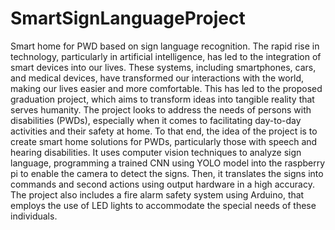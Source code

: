 # SmartSignLanguageProject
Smart home for PWD based on sign language recognition.
The rapid rise in technology, particularly in artificial intelligence, has led to the integration of smart devices into our lives. These systems, including smartphones, cars, and medical devices, have transformed our interactions with the world, making our lives easier and more comfortable. This has led to the proposed graduation project, which aims to transform ideas into tangible reality that serves humanity. The project looks to address the needs of persons with disabilities (PWDs), especially when it comes to facilitating day-to-day activities and their safety at home. To that end, the idea of the project is to create smart home solutions for PWDs, particularly those with speech and hearing disabilities. It uses computer vision techniques to analyze sign language, programming a trained CNN using YOLO model into the raspberry pi to enable the camera to detect the signs. Then, it translates the signs into commands and second actions using output hardware in a high accuracy. The project also includes a fire alarm safety system using Arduino, that employs the use of LED lights to accommodate the special needs of these individuals. 
